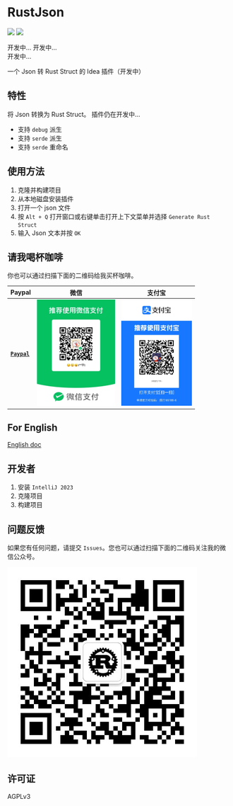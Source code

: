 # RustJson

<img src="https://img.shields.io/badge/当前状态-developing-green.svg?style=flat" />
<img src="https://img.shields.io/badge/最新版本-0.0.2.Alpha-blue.svg?style=flat" />


开发中...
开发中...  
开发中...

一个 Json 转 Rust Struct 的 Idea 插件（开发中）

## 特性

将 Json 转换为 Rust Struct。
插件仍在开发中...

* 支持 `debug` 派生
* 支持 `serde` 派生
* 支持 `serde` 重命名

## 使用方法

1. 克隆并构建项目
2. 从本地磁盘安装插件
3. 打开一个 json 文件
4. 按 `Alt + Q` 打开窗口或右键单击打开上下文菜单并选择 `Generate Rust Struct`
5. 输入 Json 文本并按 `OK`

## 请我喝杯咖啡

你也可以通过扫描下面的二维码给我买杯咖啡。

| Paypal                                                  | 微信                                         | 支付宝                                        |
|---------------------------------------------------------|--------------------------------------------|--------------------------------------------|
| [**`Paypal`**](https://www.paypal.com/paypalme/haoyu94) | <img src="demo/wechat.jpg" height="240" /> | <img src="demo/alipay.jpg" height="240" /> |

## For English

[English doc](README.md)

## 开发者

1. 安装 `IntelliJ 2023`
2. 克隆项目
3. 构建项目

## 问题反馈

如果您有任何问题，请提交 `Issues`。您也可以通过扫描下面的二维码关注我的微信公众号。

<img src="demo/qrcode.jpg">

## 许可证

AGPLv3

